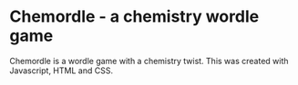 # Chemordle - a chemistry wordle game

Chemordle is a wordle game with a chemistry twist. This was created with Javascript, HTML and CSS.
